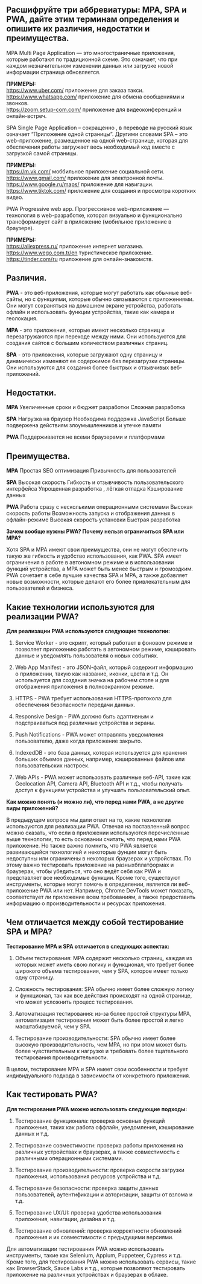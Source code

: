 ## Расшифруйте три аббревиатуры: MPA, SPA и PWA, дайте этим терминам определения и опишите их различия, недостатки и преимущества.
MPA  Multi Page Application — это многостраничные приложения, которые работают по традиционной схеме. Это означает, что при каждом незначительном изменении данных или загрузке новой информации страница обновляется.  

**ПРИМЕРЫ:**   
https://www.uber.com/ приложение для заказа такси.  
https://www.whatsapp.com/ приложение для обмена сообщениями и звонков.  
https://zoom.setup-com.com/ приложение для видеоконференций и онлайн-встреч.  

SPA Single Page Application – сокращенно , в переводе на русский язык означает “Приложение одной страницы”. Другими словами SPA – это web-приложение, размещенное на одной web-странице, которая для обеспечения работы загружает весь необходимый код вместе с загрузкой самой страницы.

**ПРИМЕРЫ:**   
https://m.vk.com/ моббильное приложение социальной сети.  
https://www.gmail.com/ приложение для электронной почты.   
https://www.google.ru/maps/ приложение для навигации.  
https://www.tiktok.com/ приложение для создания и просмотра коротких видео.  

PWA Progressive web app. Прогрессивное web-приложение — технология в web-разработке, которая визуально и функционально трансформирует сайт в приложение (мобильное приложение в браузере).

**ПРИМЕРЫ:**   
https://aliexpress.ru/ приложение интернет магазина.  
https://www.wego.com.tr/en туристическое приложение.  
https://tinder.com/ru приложение для онлайн-знакомств.  

## Различия.

**PWA** - это веб-приложения, которые могут работать как обычные веб-сайты, но с функциями, которые обычно связываются с приложениями. Они могут сохраняться на домашнем экране устройства, работать офлайн и использовать функции устройства, такие как камера и геолокация.

**MPA** - это приложения, которые имеют несколько страниц и перезагружаются при переходе между ними. Они используются для создания сайтов с большим количеством различных страниц.

**SPA** - это приложения, которые загружают одну страницу и динамически изменяют ее содержимое без перезагрузки страницы. Они используются для создания более быстрых и отзывчивых веб-приложений.

## Недостатки.

**MPA**
Увеличенные сроки и бюджет разработки
Сложная разработка

**SPA**
Нагрузка на браузер
Необходима поддержка JavaScript 
Больше подвержена действиям злоумышленников и утечке памяти

**PWA**
Поддерживается не всеми браузерами и платформами

## Преимущества.

**MPA**
Простая SEO оптимизация
Привычность для пользователей 

**SPA**
Высокая скорость
Гибкость и отзывчивость пользовательского интерфейса
Упрощенная разработка , лёгкая отладка 
Кэширование данных 

**PWA**
Работа сразу с несколькими операционными системами
Высокая скорость работы 
Возможность запуска и отображения данных в офлайн-режиме
Высокая скорость установки
Быстрая разработка


**Зачем вообще нужны PWA? Почему нельзя ограничиться SPA или MPA?**

Хотя SPA  и MPA имеют свои преимущества, они не могут обеспечить такую же гибкость и удобство использования, как PWA. SPA имеет ограничения в работе в автономном режиме и в использовании функций устройства, а MPA может быть менее быстрым и громоздким. PWA сочетает в себе лучшие качества SPA и MPA, а также добавляет новые возможности, которые делают его более привлекательным для пользователей и бизнеса.  

## Какие технологии используются для реализации PWA?  

**Для реализации PWA используются следующие технологии:**

1. Service Worker - это скрипт, который работает в фоновом режиме и позволяет приложению работать в автономном режиме, кэшировать данные и уведомлять пользователя о новых событиях.

2. Web App Manifest - это JSON-файл, который содержит информацию о приложении, такую как название, иконки, цвета и т.д. Он используется для создания значка на рабочем столе и для отображения приложения в полноэкранном режиме.

3. HTTPS - PWA требует использования HTTPS-протокола для обеспечения безопасности передачи данных.

4. Responsive Design - PWA должно быть адаптивным и подстраиваться под различные устройства и экраны.
5. Push Notifications - PWA может отправлять уведомления пользователю, даже когда приложение закрыто.

6. IndexedDB - это база данных, которая используется для хранения больших объемов данных, например, кэшированных файлов или пользовательских настроек.

7. Web APIs - PWA может использовать различные веб-API, такие как Geolocation API, Camera API, Bluetooth API и т.д., чтобы получать доступ к функциям устройства и улучшать пользовательский опыт.

**Как можно понять (и можно ли), что перед нами PWA, а не другие виды приложений?**

В предыдущем вопросе мы дали ответ на то, какие технологии используются для реализации PWA. 
Отвечая на поставленный вопрос можно сказать, что если в приложении используются перечисленные выше технологии, то есть основании считать, что перед нами PWA приложение. Но также важно помнить, что PWA является развивающейся технологией и некоторые фунции могут быть недоступны или ограничены в некоторых браузерах и устройствах. По этому важно тестировать приложение на разныхбплатформах  и браузерах, чтобы убедиться, что оно ведёт себя как PWA и представляет все необходимые функции.
Кроме того, существуют инструменты, которые могут помочь в определении, является ли веб-приложение PWA или нет. Например, Chrome DevTools может показать, соответствует ли приложение всем требованиям, а также предоставить информацию о производительности и ресурсах приложения.   

## Чем отличается между собой тестирование SPA и MPA?  

**Тестирование MPA и SPA отличается в следующих аспектах:**

1. Объем тестирования: MPA содержит несколько страниц, каждая из которых может иметь свою логику и функционал, что требует более широкого объема тестирования, чем у SPA, которое имеет только одну страницу.

2. Сложность тестирования: SPA обычно имеет более сложную логику и функционал, так как все действия происходят на одной странице, что может усложнить процесс тестирования.

3. Автоматизация тестирования: из-за более простой структуры MPA, автоматизация тестирования может быть более простой и легко масштабируемой, чем у SPA.

4. Тестирование производительности: SPA обычно имеет более высокую производительность, чем MPA, но при этом может быть более чувствительным к нагрузке и требовать более тщательного тестирования производительности.

В целом, тестирование MPA и SPA имеет свои особенности и требует индивидуального подхода в зависимости от конкретного приложения.

## Как тестировать PWA?

**Для тестирования PWA можно использовать следующие подходы:**

1. Тестирование функционала: проверка основных функций приложения, таких как работа оффлайн, уведомления, кэширование данных и т.д.

2. Тестирование совместимости: проверка работы приложения на различных устройствах и браузерах, а также совместимость с различными операционными системами.

3. Тестирование производительности: проверка скорости загрузки приложения, использования ресурсов устройства и т.д.

4. Тестирование безопасности: проверка защиты данных пользователей, аутентификации и авторизации, защиты от взлома и т.д.

5. Тестирование UX/UI: проверка удобства использования приложения, навигации, дизайна и т.д.

6. Тестирование обновлений: проверка корректности обновлений приложения и их совместимости с предыдущими версиями.

Для автоматизации тестирования PWA можно использовать инструменты, такие как Selenium, Appium, Puppeteer, Cypress и т.д. Кроме того, для тестирования PWA можно использовать сервисы, такие как BrowserStack, Sauce Labs и т.д., которые позволяют тестировать приложение на различных устройствах и браузерах в облаке.



